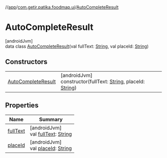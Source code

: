 //[app](../../../index.md)/[com.getir.patika.foodmap.ui](../index.md)/[AutoCompleteResult](index.md)

# AutoCompleteResult

[androidJvm]\
data class [AutoCompleteResult](index.md)(val fullText: [String](https://kotlinlang.org/api/latest/jvm/stdlib/kotlin/-string/index.html), val placeId: [String](https://kotlinlang.org/api/latest/jvm/stdlib/kotlin/-string/index.html))

## Constructors

| | |
|---|---|
| [AutoCompleteResult](-auto-complete-result.md) | [androidJvm]<br>constructor(fullText: [String](https://kotlinlang.org/api/latest/jvm/stdlib/kotlin/-string/index.html), placeId: [String](https://kotlinlang.org/api/latest/jvm/stdlib/kotlin/-string/index.html)) |

## Properties

| Name | Summary |
|---|---|
| [fullText](full-text.md) | [androidJvm]<br>val [fullText](full-text.md): [String](https://kotlinlang.org/api/latest/jvm/stdlib/kotlin/-string/index.html) |
| [placeId](place-id.md) | [androidJvm]<br>val [placeId](place-id.md): [String](https://kotlinlang.org/api/latest/jvm/stdlib/kotlin/-string/index.html) |

